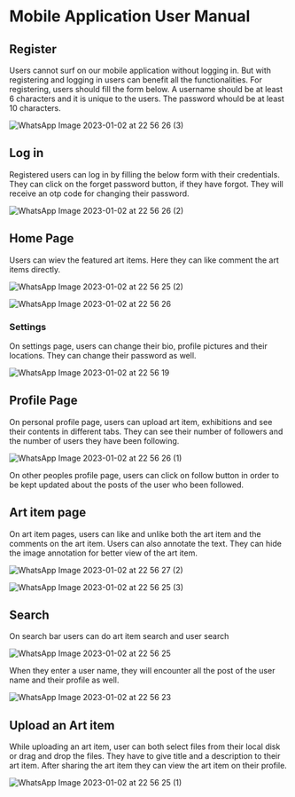 # Mobile Application User Manual

## Register
Users cannot surf on our mobile application without logging in. But with registering and logging in users can benefit all the functionalities. 
For registering, users should fill the form below. A username should be at least 6 characters and it is unique to the users. 
The password whould be at least 10 characters.

![WhatsApp Image 2023-01-02 at 22 56 26 (3)](https://user-images.githubusercontent.com/47912616/210273774-d8505200-cddb-4e8a-9f41-bbc82f2409ab.jpeg)


## Log in
Registered users can log in by filling the below form with their credentials. They can click on the forget password button, if they have forgot. 
They will receive an otp code for changing their password.

![WhatsApp Image 2023-01-02 at 22 56 26 (2)](https://user-images.githubusercontent.com/47912616/210273790-bf0a7604-5452-49e1-911d-8e23602f4f8f.jpeg)


## Home Page

Users can wiev the featured art items. Here they can like comment the art items directly. 


![WhatsApp Image 2023-01-02 at 22 56 25 (2)](https://user-images.githubusercontent.com/47912616/210273811-43b1573f-aca2-4292-914a-0ee96d1a250c.jpeg)

![WhatsApp Image 2023-01-02 at 22 56 26](https://user-images.githubusercontent.com/47912616/210273895-b2a08a6a-13fa-4b8d-8faf-ef833d4b415a.jpeg)



### Settings

On settings page, users can change their bio, profile pictures and their locations. They can change their password as well.

![WhatsApp Image 2023-01-02 at 22 56 19](https://user-images.githubusercontent.com/47912616/210273967-5540dc10-9488-4ea8-a0ca-df1e1d183083.jpeg)


## Profile Page

On personal profile page, users can upload art item, exhibitions and see their contents in different tabs. They can see their number of followers 
and the number of users they have been following.

![WhatsApp Image 2023-01-02 at 22 56 26 (1)](https://user-images.githubusercontent.com/47912616/210273995-8c72c10f-8481-4be4-9d20-22ec4fde040b.jpeg)


On other peoples profile page, users can click on follow button in order to be kept updated about the posts of the user who been followed.


## Art item page

On art item pages, users can like and unlike both the art item and the comments on the art item. Users can also annotate the text. They can 
hide the image annotation for better view of the art item.


![WhatsApp Image 2023-01-02 at 22 56 27 (2)](https://user-images.githubusercontent.com/47912616/210274052-89355b58-21f8-4178-ad84-3c8e948589a8.jpeg)


![WhatsApp Image 2023-01-02 at 22 56 25 (3)](https://user-images.githubusercontent.com/47912616/210273913-da7fa7c8-3646-47dd-b198-c7cb99853974.jpeg)



## Search

On search bar users can do art item search and user search

![WhatsApp Image 2023-01-02 at 22 56 25](https://user-images.githubusercontent.com/47912616/210274079-43d7f552-d996-4c0a-bf4c-e7cad02a44b7.jpeg)


When they enter a user name, they will encounter all the post of the user name and their profile as well.

![WhatsApp Image 2023-01-02 at 22 56 23](https://user-images.githubusercontent.com/47912616/210274107-a6e01d02-8301-4816-9494-50e382d4ecc0.jpeg)


## Upload an Art item

While uploading an art item, user can both select files from their local disk or drag and drop the files. They have to give title and a description to 
their art item. After sharing the art item they can view the art item on their profile.

![WhatsApp Image 2023-01-02 at 22 56 25 (1)](https://user-images.githubusercontent.com/47912616/210274116-1e1f8f53-d296-4026-9aff-5935586827fe.jpeg)



